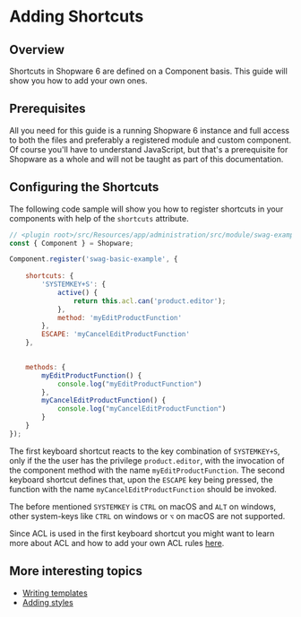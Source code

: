 # Adding Shortcuts

## Overview 

Shortcuts in Shopware 6 are defined on a Component basis. This guide will show you how to add your own ones.

## Prerequisites

All you need for this guide is a running Shopware 6 instance and full access to both the files and preferably a registered module and custom component.
Of course you'll have to understand JavaScript, but that's a prerequisite for Shopware as a whole and will not be taught as part of this documentation.

## Configuring the Shortcuts

The following code sample will show you how to register shortcuts in your components with help of the `shortcuts` attribute.

```javascript
// <plugin root>/src/Resources/app/administration/src/module/swag-example/index.js
const { Component } = Shopware;

Component.register('swag-basic-example', {
    
    shortcuts: {
        'SYSTEMKEY+S': {
            active() {
                return this.acl.can('product.editor');
            },
            method: 'myEditProductFunction'
        },
        ESCAPE: 'myCancelEditProductFunction'
    },

   
    methods: {
        myEditProductFunction() {
            console.log("myEditProductFunction")
        },
        myCancelEditProductFunction() {
            console.log("myCancelEditProductFunction")
        }
    }
});
```

The first keyboard shortcut reacts to the key combination of `SYSTEMKEY+S`, only if the the user has the privilege `product.editor`, with the invocation of the component method with the name `myEditProductFunction`.
The second keyboard shortcut defines that, upon the `ESCAPE` key being pressed, the function with the name `myCancelEditProductFunction` should be invoked.

The before mentioned `SYSTEMKEY` is `CTRL` on macOS and `ALT` on windows, other system-keys like `CTRL` on windows or `⌥` on macOS are not supported.

Since ACL is used in the first keyboard shortcut you might want to learn more about ACL and how to add your own ACL rules [here](./add-acl-rules).

## More interesting topics

* [Writing templates](./writing-templates)
* [Adding styles](./add-custom-styles)
